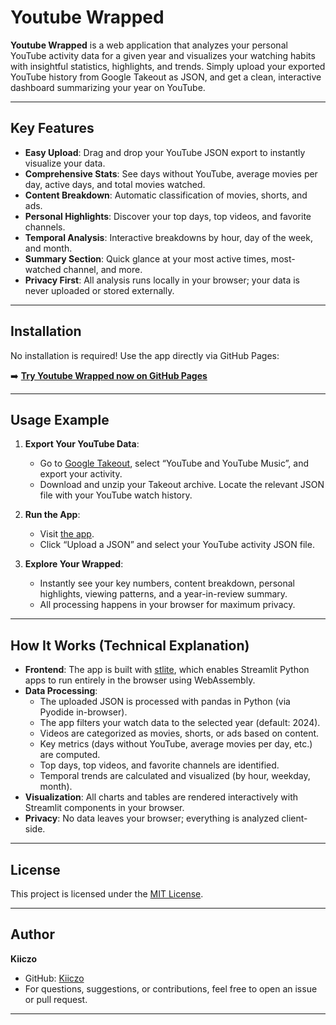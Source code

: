 # Youtube Wrapped

**Youtube Wrapped** is a web application that analyzes your personal YouTube activity data for a given year and visualizes your watching habits with insightful statistics, highlights, and trends. Simply upload your exported YouTube history from Google Takeout as JSON, and get a clean, interactive dashboard summarizing your year on YouTube.

---

## Key Features

- **Easy Upload**: Drag and drop your YouTube JSON export to instantly visualize your data.
- **Comprehensive Stats**: See days without YouTube, average movies per day, active days, and total movies watched.
- **Content Breakdown**: Automatic classification of movies, shorts, and ads.
- **Personal Highlights**: Discover your top days, top videos, and favorite channels.
- **Temporal Analysis**: Interactive breakdowns by hour, day of the week, and month.
- **Summary Section**: Quick glance at your most active times, most-watched channel, and more.
- **Privacy First**: All analysis runs locally in your browser; your data is never uploaded or stored externally.

---

## Installation

No installation is required! Use the app directly via GitHub Pages:

➡️ **[Try Youtube Wrapped now on GitHub Pages](https://kiiczo.github.io/Youtube-Wrapped/)**

---

## Usage Example

1. **Export Your YouTube Data**:
   - Go to [Google Takeout](https://takeout.google.com/), select “YouTube and YouTube Music”, and export your activity.
   - Download and unzip your Takeout archive. Locate the relevant JSON file with your YouTube watch history.

2. **Run the App**:
   - Visit [the app](https://kiiczo.github.io/Youtube-Wrapped/).
   - Click “Upload a JSON” and select your YouTube activity JSON file.

3. **Explore Your Wrapped**:
   - Instantly see your key numbers, content breakdown, personal highlights, viewing patterns, and a year-in-review summary.
   - All processing happens in your browser for maximum privacy.

---

## How It Works (Technical Explanation)

- **Frontend**: The app is built with [stlite](https://github.com/whitphx/stlite), which enables Streamlit Python apps to run entirely in the browser using WebAssembly.
- **Data Processing**:
  - The uploaded JSON is processed with pandas in Python (via Pyodide in-browser).
  - The app filters your watch data to the selected year (default: 2024).
  - Videos are categorized as movies, shorts, or ads based on content.
  - Key metrics (days without YouTube, average movies per day, etc.) are computed.
  - Top days, top videos, and favorite channels are identified.
  - Temporal trends are calculated and visualized (by hour, weekday, month).
- **Visualization**: All charts and tables are rendered interactively with Streamlit components in your browser.
- **Privacy**: No data leaves your browser; everything is analyzed client-side.

---

## License

This project is licensed under the [MIT License](LICENSE).

---

## Author

**Kiiczo**

- GitHub: [Kiiczo](https://github.com/Kiiczo)
- For questions, suggestions, or contributions, feel free to open an issue or pull request.

---